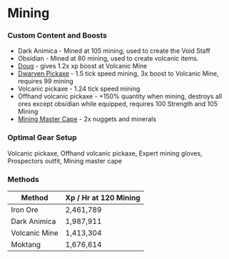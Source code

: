 # Mining

### Custom Content and Boosts

* Dark Animica - Mined at 105 mining, used to create the Void Staff
* Obsidian - Mined at 80 mining, used to create volcanic items.
* [Doug](https://bso-wiki.oldschool.gg/custom-items/pets) - gives 1.2x xp boost at Volcanic Mine
* [Dwarven Pickaxe](https://bso-wiki.oldschool.gg/custom-items/equippables#dwarven-equipment) - 1.5 tick speed mining, 3x boost to Volcanic Mine, requires 99 mining
* Volcanic pickaxe - 1.24 tick speed mining
* Offhand volcanic pickaxe - +150% quantity when mining, destroys all ores except obsidian while equipped, requires 100 Strength and 105 Mining
* [Mining Master Cape](../custom-items/equippables.md#master-capes) - 2x nuggets and minerals

### Optimal Gear Setup

Volcanic pickaxe, Offhand volcanic pickaxe, Expert mining gloves, Prospectors outfit, Mining master cape

### Methods

| Method        | Xp / Hr at 120 Mining |
| ------------- | --------------------- |
| Iron Ore      | 2,461,789             |
| Dark Animica  | 1,987,911             |
| Volcanic Mine | 1,413,304             |
| Moktang       | 1,676,614             |
